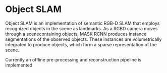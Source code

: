 # Object SLAM

Object SLAM is an implementation of semantic RGB-D SLAM that employs recognized objects in the scene as landmarks. As a RGBD camera moves through a scenecontaining objects, MASK RCNN produces instance segmentations of the observed objects. These instances are volumetrically integrated to produce objects, which form a sparse representation of the scene.

Currently an offline pre-processing and reconstruction pipeline is implemented
